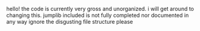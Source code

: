 hello! the code is currently very gross and unorganized. i will get around to changing this.
jumplib included is not fully completed nor documented in any way
ignore the disgusting file structure please